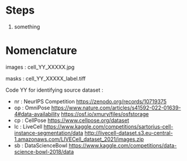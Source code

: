 # Steps
1) something

# Nomenclature
images : cell_YY_XXXXX.jpg

masks :   cell_YY_XXXXX_label.tiff

Code YY for identifying source dataset :

* nr : NeurIPS Competition
https://zenodo.org/records/10719375
* op : OmniPose
https://www.nature.com/articles/s41592-022-01639-4#data-availability
https://osf.io/xmury/files/osfstorage
* cp : CellPose
https://www.cellpose.org/dataset
* lc : LiveCell
https://www.kaggle.com/competitions/sartorius-cell-instance-segmentation/data
http://livecell-dataset.s3.eu-central-1.amazonaws.com/LIVECell_dataset_2021/images.zip
* sb : DataScienceBowl
https://www.kaggle.com/competitions/data-science-bowl-2018/data

